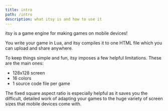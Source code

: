 ```yaml
---
title: intro
path: /intro
description: what itsy is and how to use it
---
```


itsy is a game engine for making games on mobile devices!

You write your game in Lua, and itsy compiles it to one HTML file which
you can upload and share anywhere.

To keep things simple and fun, itsy imposes a few helpful limitations.
These are the main ones:

- 128x128 screen
- 16 colors
- 1 source code file per game

The fixed square aspect ratio is especially helpful as it saves you the
difficult, detailed work of adapting your games to the huge variety of
screen sizes that mobile devices come with.

